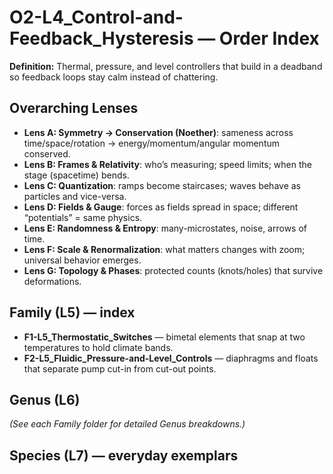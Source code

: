 # O2-L4_Control-and-Feedback_Hysteresis — Order Index
**Definition:** Thermal, pressure, and level controllers that build in a deadband so feedback loops stay calm instead of chattering.

## Overarching Lenses

- **Lens A: Symmetry -> Conservation (Noether)**: sameness across time/space/rotation → energy/momentum/angular momentum conserved.
- **Lens B: Frames & Relativity**: who’s measuring; speed limits; when the stage (spacetime) bends.
- **Lens C: Quantization**: ramps become staircases; waves behave as particles and vice-versa.
- **Lens D: Fields & Gauge**: forces as fields spread in space; different “potentials” = same physics.
- **Lens E: Randomness & Entropy**: many-microstates, noise, arrows of time.
- **Lens F: Scale & Renormalization**: what matters changes with zoom; universal behavior emerges.
- **Lens G: Topology & Phases**: protected counts (knots/holes) that survive deformations.

## Family (L5) — index
- **F1-L5_Thermostatic_Switches** — bimetal elements that snap at two temperatures to hold climate bands.
- **F2-L5_Fluidic_Pressure-and-Level_Controls** — diaphragms and floats that separate pump cut-in from cut-out points.

## Genus (L6)
_(See each Family folder for detailed Genus breakdowns.)_

## Species (L7) — everyday exemplars

